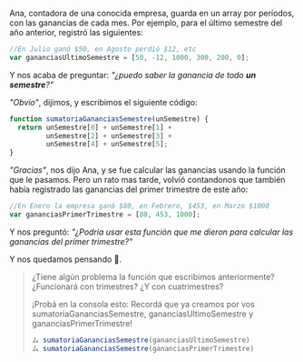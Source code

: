 Ana, contadora de una conocida empresa, guarda en un array por períodos, con las ganancias de cada mes. Por ejemplo, para el último semestre del año anterior, registró las siguientes:

```javascript
//En Julio ganó $50, en Agosto perdió $12, etc
var gananciasUltimoSemestre = [50, -12, 1000, 300, 200, 0];
```
Y nos acaba de preguntar: _"¿puedo saber la ganancia de todo **un semestre**?"_

_"Obvio"_, dijimos, y escribimos el siguiente código:

```javascript
function sumatoriaGananciasSemestre(unSemestre) {
  return unSemestre[0] + unSemestre[1] +
         unSemestre[2] + unSemestre[3] +
         unSemestre[4] + unSemestre[5];
}
```

_"Gracias"_, nos dijo Ana, y se fue calcular las ganancias usando la función que le pasamos. Pero un rato mas tarde, volvió contandonos que también había registrado las ganancias del primer trimestre de este año:

```javascript
//En Enero la empresa ganó $80, en Febrero, $453, en Marzo $1000
var gananciasPrimerTrimestre = [80, 453, 1000];
```

Y nos preguntó: _"¿Podría usar esta función que me dieron para calcular las ganancias del primer trimestre?"_

Y nos quedamos pensando :thought_balloon:.

> ¿Tiene algún problema la función que escribimos anteriormente? ¿Funcionará con trimestres? ¿Y con cuatrimestres?
>
> ¡Probá en la consola esto: Recordá que ya creamos por vos sumatoriaGananciasSemestre, gananciasUltimoSemestre y gananciasPrimerTrimestre!
>
>```javascript
>ム sumatoriaGananciasSemestre(gananciasUltimoSemestre)
>ム sumatoriaGananciasSemestre(gananciasPrimerTrimestre)
>```
>




